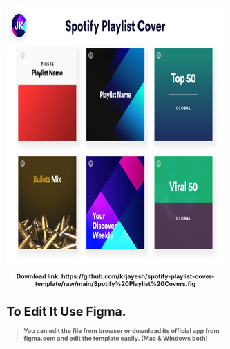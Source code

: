 <p align="center">
    <img height="600" src="https://raw.githubusercontent.com/krjayesh/spotify-playlist-cover-template/main/Sotify%20Playlist%20Cover.png">
    <br>
</p>

<center>
<b>Download link: https://github.com/krjayesh/spotify-playlist-cover-template/raw/main/Spotify%20Playlist%20Covers.fig<b>
    </center>
    
# To Edit It Use Figma.
> You can edit the file from browser or download its official app from figma.com and edit the
template easily. (Mac & Windows both)
